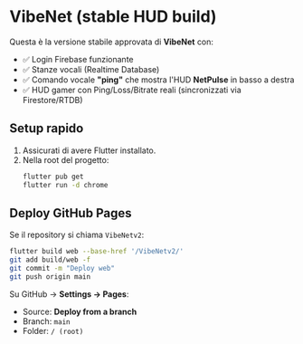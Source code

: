 
# VibeNet (stable HUD build)

Questa è la versione stabile approvata di **VibeNet** con:
- ✅ Login Firebase funzionante
- ✅ Stanze vocali (Realtime Database)
- ✅ Comando vocale **"ping"** che mostra l'HUD **NetPulse** in basso a destra
- ✅ HUD gamer con Ping/Loss/Bitrate reali (sincronizzati via Firestore/RTDB)

## Setup rapido

1. Assicurati di avere Flutter installato.
2. Nella root del progetto:
   ```bash
   flutter pub get
   flutter run -d chrome
   ```

## Deploy GitHub Pages

Se il repository si chiama `VibeNetv2`:

```bash
flutter build web --base-href '/VibeNetv2/'
git add build/web -f
git commit -m "Deploy web"
git push origin main
```

Su GitHub → **Settings → Pages**:
- Source: **Deploy from a branch**
- Branch: `main`
- Folder: `/ (root)`
